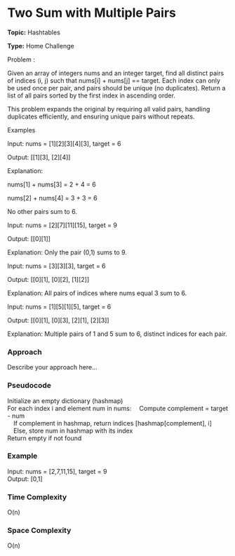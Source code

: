 # Two Sum with Multiple Pairs
**Topic:** Hashtables

**Type:** Home Challenge


Problem :

Given an array of integers nums and an integer target, find all distinct pairs of indices (i, j) such that nums[i] + nums[j] == target. Each index can only be used once per pair, and pairs should be unique (no duplicates). Return a list of all pairs sorted by the first index in ascending order. 

This problem expands the original by requiring all valid pairs, handling duplicates efficiently, and ensuring unique pairs without repeats. 

Examples 

Input: nums = [1][2][3][4][3], target = 6 

Output: [[1][3], [2][4]] 

Explanation: 

nums[1] + nums[3] = 2 + 4 = 6 

nums[2] + nums[4] = 3 + 3 = 6 

No other pairs sum to 6. 

Input: nums = [2][7][11][15], target = 9 

Output: [[0][1]] 

Explanation: Only the pair (0,1) sums to 9. 

Input: nums = [3][3][3], target = 6 

Output: [[0][1], [0][2], [1][2]] 

Explanation: All pairs of indices where nums equal 3 sum to 6. 

Input: nums = [1][5][1][5], target = 6 

Output: [[0][1], [0][3], [2][1], [2][3]] 

Explanation: Multiple pairs of 1 and 5 sum to 6, distinct indices for each pair. 

### Approach
Describe your approach here...

### Pseudocode

Initialize an empty dictionary (hashmap)  
For each index i and element num in nums:
 Compute complement = target - num  
 If complement in hashmap, return indices [hashmap[complement], i]  
 Else, store num in hashmap with its index  
Return empty if not found

### Example

Input: nums = [2,7,11,15], target = 9  
Output: [0,1]

### Time Complexity

O(n)

### Space Complexity

O(n)
